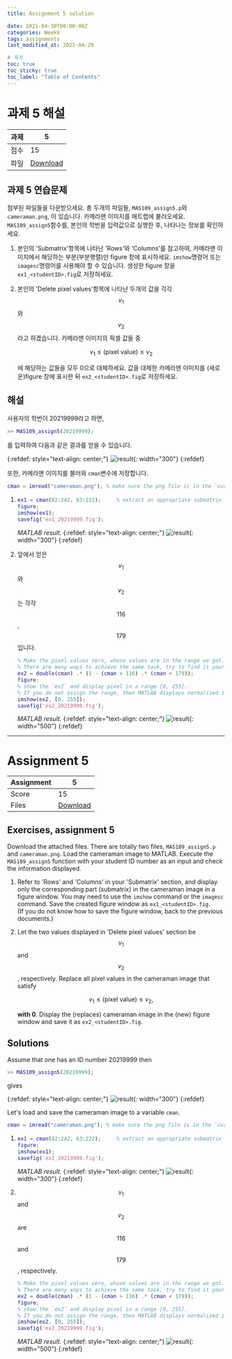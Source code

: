 ```yaml
---
title: Assignment 5 solution

date: 2021-04-30T00:00:00Z
categories: Week9
tags: assignments
last_modified_at: 2021-04-29

# 목차
toc: true  
toc_sticky: true
toc_label: "Table of Contents" 
---
```


# 과제 5 해설

과제 | 5
---|---
점수 | 15
파일 | [Download](<https://klms.kaist.ac.kr/mod/assign/view.php?id=531430>)

## 과제 5 연습문제
첨부된 파일들을 다운받으세요. 총 두개의 파일들, `MAS109_assign5.p`와 `cameraman.png`, 이 있습니다. 카메라맨 이미지를 매트랩에 불러오세요. `MAS109_assign5`함수를, 본인의 학번을 입력값으로 실행한 후, 나타나는 정보를 확인하세요. 

1. 본인의 'Submatrix'항목에 나타난 'Rows'와 'Columns'를  참고하여, 카메라맨 이미지에서 해당하는 부분(부분행렬)만 figure 창에 표시하세요. `imshow`명령어 또는 `imagesc`명령어를 사용해야 할 수 있습니다. 생성한 figure 창을 `ex1_<studentID>.fig`로 저장하세요.

2. 본인의 'Delete pixel values'항목에 나타난 두개의 값을 각각 $$v_1$$ 와 $$v_2$$라고 하겠습니다. 카메라맨 이미지의 픽셀 값들 중

    $$
    v_1 \le \text{(pixel value)} \le v_2
    $$
    
    에 해당하는 값들을 모두 0으로 대체하세요. 값을 대체한 카메라맨 이미지를 (새로운)figure 창에 표시한 뒤 `ex2_<studentID>.fig`로 저장하세요.


## 해설
사용자의 학번이 20219999라고 하면,

```matlab
>> MAS109_assign5(20219999);
```

를 입력하여 다음과 같은 결과를 얻을 수 있습니다.

{:refdef: style="text-align: center;"}
![result]({{site.baseurl}}/images/weeks/week6/range.png){: width="300"}
{:refdef}

또한, 카메라맨 이미지를 불러와 `cman`변수에 저장합니다.

```matlab
cman = imread("cameraman.png"); % make sure the png file is in the `current folder`.
```

1. 
    ```matlab
    ex1 = cman(82:242, 63:222);     % extract an appropriate submatrix `ex1`.
    figure;
    imshow(ex1);
    savefig('ex1_20219999.fig');
    ```
    *MATLAB result.*
    {:refdef: style="text-align: center;"}
    ![result]({{site.baseurl}}/images/weeks/week6/ex1.png){: width="300"}
    {:refdef}

2. 앞에서 얻은 $$v_1$$ 와 $$v_2$$ 는 각각 $$116$$, $$179$$ 입니다.

    ```matlab
    % Make the pixel values zero, whose values are in the range we got.
    % There are many ways to achieve the same task, try to find it yourself.
    ex2 = double(cman) .* (1 - (cman > 116) .* (cman < 179));
    figure;
    % show the `ex2` and display pixel in a range [0, 255].
    % If you do not assign the range, then MATLAB displays normalized image, automatically.
    imshow(ex2, [0, 255]);
    savefig('ex2_20219999.fig');
    ```
    *MATLAB result.*
    {:refdef: style="text-align: center;"}
    ![result]({{site.baseurl}}/images/weeks/week6/ex2.png){: width="500"}
    {:refdef}


---

# Assignment 5

Assignment | 5
---|---
Score | 15
Files | [Download](<https://klms.kaist.ac.kr/mod/assign/view.php?id=531430>)

## Exercises, assignment 5
Download the attached files. There are totally two files, `MAS109_assign5.p` and `cameraman.png`. Load the cameraman image to MATLAB. Execute the `MAS109_assign5` function with your student ID number as an input and check the information displayed.

1. Refer to 'Rows' and 'Columns' in your 'Submatrix' section, and display only the corresponding part (submatrix) in the cameraman image in a figure window. You may need to use the `imshow` command or the `imagesc` command. Save the created figure window as `ex1_<studentID>.fig`.\
(If you do not know how to save the figure window, back to the previous documents.)

2. Let the two values ​​displayed in 'Delete pixel values' section be $$v_1$$ and $$v_2$$, respectively. Replace all pixel values ​​in the cameraman image that satisfy 

    $$
    v_1 \le \text{(pixel value)} \le v_2,
    $$
    
    **with 0**. Display the (replaces) cameraman image in the (new) figure window and save it as `ex2_<studentID>.fig`.

## Solutions
Assume that one has an ID number 20219999 then 

```matlab
>> MAS109_assign5(20219999);
```

gives

{:refdef: style="text-align: center;"}
![result]({{site.baseurl}}/images/weeks/week6/range.png){: width="300"}
{:refdef}

Let's load and save the cameraman image to a variable `cman`.

```matlab
cman = imread("cameraman.png"); % make sure the png file is in the `current folder`.
```

1. 
    ```matlab
    ex1 = cman(82:242, 63:222);     % extract an appropriate submatrix `ex1`.
    figure;
    imshow(ex1);
    savefig('ex1_20219999.fig');
    ```
    *MATLAB result.*
    {:refdef: style="text-align: center;"}
    ![result]({{site.baseurl}}/images/weeks/week6/ex1.png){: width="300"}
    {:refdef}

2. $$v_1$$ and $$v_2$$ are $$116$$ and $$179$$, respectively.

    ```matlab
    % Make the pixel values zero, whose values are in the range we got.
    % There are many ways to achieve the same task, try to find it yourself.
    ex2 = double(cman) .* (1 - (cman > 116) .* (cman < 179));
    figure;
    % show the `ex2` and display pixel in a range [0, 255].
    % If you do not assign the range, then MATLAB displays normalized image, automatically.
    imshow(ex2, [0, 255]);
    savefig('ex2_20219999.fig');
    ```
    *MATLAB result.*
    {:refdef: style="text-align: center;"}
    ![result]({{site.baseurl}}/images/weeks/week6/ex2.png){: width="500"}
    {:refdef}
